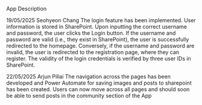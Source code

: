 App Description

19/05/2025
Seohyeon Chang
The login feature has been implemented. User information is stored in SharePoint. Upon inputting the correct username and password,
the user clicks the Login button. If the username and password are valid (i.e., they exist in SharePoint), the user is successfully redirected to the homepage.
Conversely, if the username and password are invalid, the user is redirected to the registration page, where they can register. 
The validity of the login credentials is verified by three user IDs in SharePoint.

22/05/2025
Arjun Pillai
The navigation across the pages has been developed and Power Automate for saving images and posts to sharepoint has been created. 
Users can now move across all pages and should soon be able to send posts in the community section of the App

